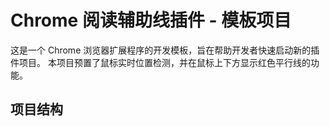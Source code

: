 # Chrome 阅读辅助线插件 - 模板项目

这是一个 Chrome 浏览器扩展程序的开发模板，旨在帮助开发者快速启动新的插件项目。
本项目预置了鼠标实时位置检测，并在鼠标上下方显示红色平行线的功能。

## 项目结构